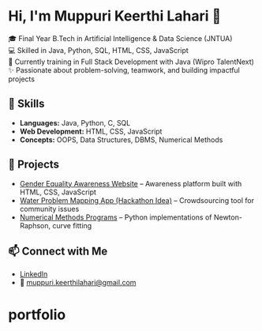 # Hi, I'm Muppuri Keerthi Lahari 👋

🎓 Final Year B.Tech in Artificial Intelligence & Data Science (JNTUA)  
💻 Skilled in Java, Python, SQL, HTML, CSS, JavaScript  
🚀 Currently training in Full Stack Development with Java (Wipro TalentNext)  
✨ Passionate about problem-solving, teamwork, and building impactful projects  

## 🔧 Skills
- **Languages:** Java, Python, C, SQL  
- **Web Development:** HTML, CSS, JavaScript  
- **Concepts:** OOPS, Data Structures, DBMS, Numerical Methods  

## 📂 Projects
- [Gender Equality Awareness Website](#) – Awareness platform built with HTML, CSS, JavaScript  
- [Water Problem Mapping App (Hackathon Idea)](#) – Crowdsourcing tool for community issues  
- [Numerical Methods Programs](#) – Python implementations of Newton-Raphson, curve fitting  

## 📫 Connect with Me
- [LinkedIn](https://www.linkedin.com/in/muppuri-keerthi-lahari)  
- 📧 muppuri.keerthilahari@gmail.com
# portfolio
